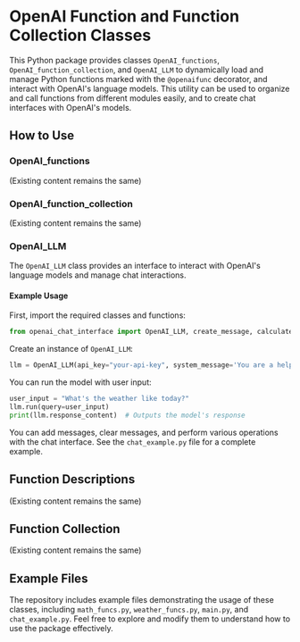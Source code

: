 
# OpenAI Function and Function Collection Classes

This Python package provides classes `OpenAI_functions`, `OpenAI_function_collection`, and `OpenAI_LLM` to dynamically load and manage Python functions marked with the `@openaifunc` decorator, and interact with OpenAI's language models. This utility can be used to organize and call functions from different modules easily, and to create chat interfaces with OpenAI's models.

## How to Use

### OpenAI_functions

(Existing content remains the same)

### OpenAI_function_collection

(Existing content remains the same)

### OpenAI_LLM

The `OpenAI_LLM` class provides an interface to interact with OpenAI's language models and manage chat interactions.

#### Example Usage

First, import the required classes and functions:

```python
from openai_chat_interface import OpenAI_LLM, create_message, calculate_cost
```

Create an instance of `OpenAI_LLM`:

```python
llm = OpenAI_LLM(api_key="your-api-key", system_message='You are a helpful assistant. Answer the user query')
```

You can run the model with user input:

```python
user_input = "What's the weather like today?"
llm.run(query=user_input)
print(llm.response_content)  # Outputs the model's response
```

You can add messages, clear messages, and perform various operations with the chat interface. See the `chat_example.py` file for a complete example.

## Function Descriptions

(Existing content remains the same)

## Function Collection

(Existing content remains the same)

## Example Files

The repository includes example files demonstrating the usage of these classes, including `math_funcs.py`, `weather_funcs.py`, `main.py`, and `chat_example.py`. Feel free to explore and modify them to understand how to use the package effectively.
